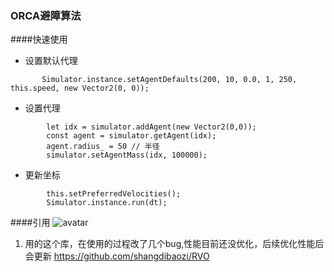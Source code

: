 ### ORCA避障算法
####快速使用
* 设置默认代理
```
       Simulator.instance.setAgentDefaults(200, 10, 0.0, 1, 250, this.speed, new Vector2(0, 0));
```
* 设置代理
```
        let idx = simulator.addAgent(new Vector2(0,0));
        const agent = simulator.getAgent(idx);
        agent.radius_ = 50 // 半径
        simulator.setAgentMass(idx, 100000);
```
* 更新坐标
```
        this.setPreferredVelocities();
        Simulator.instance.run(dt);
```
####引用
![avatar](https://github.com/microcisco/astartForTS/blob/master/1.png)
1. 用的这个库，在使用的过程改了几个bug,性能目前还没优化，后续优化性能后会更新 https://github.com/shangdibaozi/RVO
